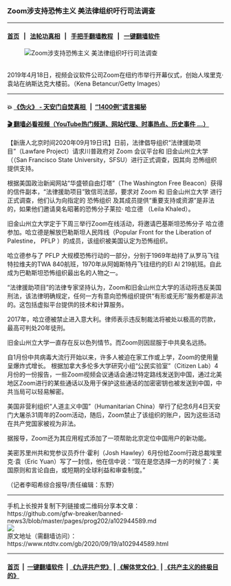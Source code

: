 ### Zoom涉支持恐怖主义 美法律组织吁行司法调查
------------------------

#### [首页](https://github.com/gfw-breaker/banned-news3/blob/master/README.md) &nbsp;&nbsp;|&nbsp;&nbsp; [法轮功真相](https://github.com/begood0513/basic/blob/master/README.md)  &nbsp;&nbsp;|&nbsp;&nbsp; [手把手翻墙教程](https://github.com/gfw-breaker/guides/wiki)  &nbsp;&nbsp;|&nbsp;&nbsp; [一键翻墙软件](https://github.com/gfw-breaker/nogfw/blob/master/README.md)  



<div><div class="featured_image">
 <figure>
  <img alt="Zoom涉支持恐怖主义 美法律组织吁行司法调查" src="https://i.ntdtv.com/assets/uploads/2020/09/45-800x450.jpg"/>
 </figure><br/>
 <span class="caption">
  2019年4月18日，视频会议软件公司Zoom在纽约市举行开幕仪式，创始人埃里克·袁站在纳斯达克大楼前。（Kena Betancur/Getty Images）
 </span>
</div>
</div><hr/>

#### 💥 [《伪火》 - 天安门自焚真相 ](http://158.247.195.190:10000/videos/blog/weihuo.html)&nbsp; |&nbsp; [“1400例”谎言揭秘  ](http://158.247.195.190:10000/videos/blog/jiexi1400.html)

#### [ 🎬  翻墙必看视频（YouTube热门频道、网站代理、时事热点、历史事件 ...）](https://github.com/gfw-breaker/links/blob/master/banned.md)

<div><div class="post_content" itemprop="articleBody">
 <p>
  【新唐人北京时间2020年09月19日讯】日前，法律倡导组织“法律援助项目”（Lawfare Project）请求川普政府对
  <ok href="https://www.ntdtv.com/gb/zoom.htm">
   Zoom
  </ok>
  会议平台和
  <ok href="https://www.ntdtv.com/gb/旧金山州立大学.htm">
   旧金山州立大学
  </ok>
  （（San Francisco State University，SFSU）进行正式调查，因其向
  <ok href="https://www.ntdtv.com/gb/恐怖组织.htm">
   恐怖组织
  </ok>
  提供支持。
 </p>
 <p>
  根据美国政治新闻网站“华盛顿自由灯塔”（The Washington Free Beacon）获得的信件副本，“法律援助项目”致信司法部，要求对
  <ok href="https://www.ntdtv.com/gb/zoom.htm">
   Zoom
  </ok>
  和
  <ok href="https://www.ntdtv.com/gb/旧金山州立大学.htm">
   旧金山州立大学
  </ok>
  进行正式调查，他们认为向指定的
  <ok href="https://www.ntdtv.com/gb/恐怖组织.htm">
   恐怖组织
  </ok>
  及其成员提供“重要支持或资源”是非法的，如果他们邀请臭名昭著的恐怖分子莱拉·
  <ok href="https://www.ntdtv.com/gb/哈立德.htm">
   哈立德
  </ok>
  （Leila Khaled）。
 </p>
 <p>
  旧金山州立大学定于下周三举行Zoom在线活动，将邀请巴基斯坦恐怖分子
  <ok href="https://www.ntdtv.com/gb/哈立德.htm">
   哈立德
  </ok>
  参加。哈立德是解放巴勒斯坦人民阵线（Popular Front for the Liberation of Palestine，
  <ok href="https://www.ntdtv.com/gb/pflp.htm">
   PFLP
  </ok>
  ）的成员，该组织被美国认定为恐怖组织。
 </p>
 <p>
  哈立德参与了
  <ok href="https://www.ntdtv.com/gb/pflp.htm">
   PFLP
  </ok>
  大规模恐怖行动的一部分，分别于1969年劫持了从罗马飞往特拉维夫的TWA 840航班，1970年从阿姆斯特丹飞往纽约的El Al 219航班。自此成为巴勒斯坦恐怖组织最出名的人物之一。
 </p>
 <p>
  “法律援助项目”的法律专家坚持认为，Zoom和旧金山州立大学的活动将违反美国刑法，该法律明确规定，任何一方有意向恐怖组织提供“有形或无形”服务都是非法的。这包括虚拟平台提供的技术和计算服务。
 </p>
 <p>
  2017年，哈立德被禁止进入意大利。律师表示违反制裁法将被处以极高的罚款，最高可判处20年徒刑。
 </p>
 <p>
  旧金山州立大学一直存在反以色列情节。而Zoom则因屈服于中共臭名远扬。
 </p>
 <p>
  自1月份中共病毒大流行开始以来，许多人被迫在家工作或上学，Zoom的使用量呈爆炸式增长。 根据加拿大多伦多大学研究小组“公民实验室”（Citizen Lab）4月份的一份报告，一些Zoom视频会议通话会通过特定路线发送到中国，通过北美地区Zoom进行的某些通话以及用于保护这些通话的加密密钥也被发送到中国，中共当局可以轻易解密。
 </p>
 <p>
  美国非营利组织“人道主义中国”（Humanitarian China）举行了纪念6月4日天安门大屠杀31周年的Zoom活动，随后，Zoom禁止了该组织的账户，因为这些活动在共产党国家被视为非法。
 </p>
 <p>
  据报导，Zoom还为其应用程式添加了一项帮助北京定位中国用户的新功能。
 </p>
 <p>
  美密苏里州共和党参议员乔什·霍利（Josh Hawley）6月份给Zoom行政总裁埃里克·袁（Eric Yuan）写了一封信，他在信中说：“现在是您选择一方的时候了：美国原则和言论自由，或短期的全球利益和审查制度。”
 </p>
 <p>
  （记者李昭希综合报导/责任编辑：东野）
 </p>
 <div class="single_ad">
 </div>
</div>
</div>
<hr/>
手机上长按并复制下列链接或二维码分享本文章：<br/>
https://github.com/gfw-breaker/banned-news3/blob/master/pages/prog202/a102944589.md <br/>
<a href='https://github.com/gfw-breaker/banned-news3/blob/master/pages/prog202/a102944589.md'><img src='https://github.com/gfw-breaker/banned-news3/blob/master/pages/prog202/a102944589.md.png'/></a> <br/>
原文地址（需翻墙访问）：https://www.ntdtv.com/gb/2020/09/19/a102944589.html


------------------------
#### [首页](https://github.com/gfw-breaker/banned-news3/blob/master/README.md) &nbsp;|&nbsp; [一键翻墙软件](https://github.com/gfw-breaker/nogfw/blob/master/README.md) &nbsp;| [《九评共产党》](https://github.com/gfw-breaker/9ping.md/blob/master/README.md#九评之一评共产党是什么) | [《解体党文化》](https://github.com/gfw-breaker/jtdwh.md/blob/master/README.md) | [《共产主义的终极目的》](https://github.com/gfw-breaker/gczydzjmd.md/blob/master/README.md)


<img src='http://gfw-breaker.win/banned-news3/pages/prog202/a102944589.md' width='0px' height='0px'/>